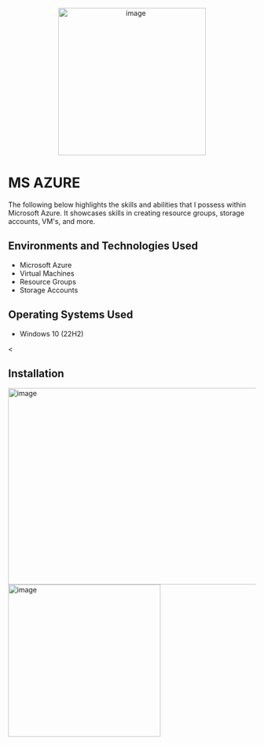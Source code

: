 <p align="center">
<img width="300" alt="image" src="https://github.com/user-attachments/assets/87e6be16-219c-462f-b63a-5b44378f1122" />


</p>

<h1>MS AZURE</h1>
The following below highlights the skills and abilities that I possess within Microsoft Azure. It showcases skills in creating resource groups, storage accounts, VM's, and more.<br />


<h2>Environments and Technologies Used</h2>

- Microsoft Azure
- Virtual Machines
- Resource Groups
- Storage Accounts


<h2>Operating Systems Used </h2>

- Windows 10</b> (22H2)

<

<h2>Installation</h2>



<img width="622" height="400" alt="image" src="https://i.giphy.com/media/v1.Y2lkPTc5MGI3NjExeXN0Z2l5YzVldzkyM3JnamNjczhqdzl3MHBxdzk4bGQzcnd0YWJzeCZlcD12MV9pbnRlcm5hbF9naWZfYnlfaWQmY3Q9Zw/Yl5aO3gdVfsQ0/giphy.gif" />

<img width="310" alt="image" src="https://github.com/user-attachments/assets/9fbdea97-5a67-4e67-9338-3d8d06aa2883" />
